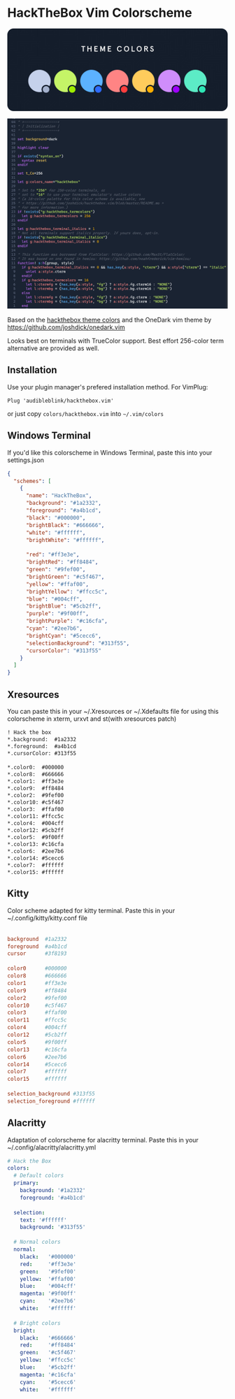 # HackTheBox Vim Colorscheme


![](./palette.png)

![](./img.png)

Based on the [hackthebox theme
colors](https://marketplace.visualstudio.com/items?itemName=silofy.hackthebox) and the OneDark vim theme by
https://github.com/joshdick/onedark.vim

Looks best on terminals with TrueColor support. Best effort 256-color term alternative are provided
as well.

## Installation

Use your plugin manager's prefered installation method. For VimPlug:

```
Plug 'audibleblink/hackthebox.vim'
```
or just copy `colors/hackthebox.vim` into `~/.vim/colors`

## Windows Terminal

If you'd like this colorscheme in Windows Terminal, paste this into your settings.json

```json
{
  "schemes": [
    {
      "name": "HackTheBox",
      "background": "#1a2332",
      "foreground": "#a4b1cd",
      "black": "#000000",
      "brightBlack": "#666666",
      "white": "#ffffff",
      "brightWhite": "#ffffff",

      "red": "#ff3e3e",
      "brightRed": "#ff8484",
      "green": "#9fef00",
      "brightGreen": "#c5f467",
      "yellow": "#ffaf00",
      "brightYellow": "#ffcc5c",
      "blue": "#004cff",
      "brightBlue": "#5cb2ff",
      "purple": "#9f00ff",
      "brightPurple": "#c16cfa",
      "cyan": "#2ee7b6",
      "brightCyan": "#5cecc6",
      "selectionBackground": "#313f55",
      "cursorColor": "#313f55"
    }
  ]
}
```
## Xresources
You can paste this in your ~/.Xresources or ~/.Xdefaults file for using this
colorscheme in xterm, urxvt and st(with xresources patch)
```
! Hack the box
*.background:  #1a2332
*.foreground:  #a4b1cd
*.cursorColor: #313f55

*.color0:  #000000
*.color8:  #666666
*.color1:  #ff3e3e
*.color9:  #ff8484
*.color2:  #9fef00
*.color10: #c5f467
*.color3:  #ffaf00
*.color11: #ffcc5c
*.color4:  #004cff
*.color12: #5cb2ff
*.color5:  #9f00ff
*.color13: #c16cfa
*.color6:  #2ee7b6
*.color14: #5cecc6
*.color7:  #ffffff
*.color15: #ffffff
```

## Kitty
Color scheme adapted for kitty terminal. Paste this in your ~/.config/kitty/kitty.conf file
```conf

background  #1a2332
foreground  #a4b1cd
cursor      #3f8193

color0      #000000
color8      #666666
color1      #ff3e3e
color9      #ff8484
color2      #9fef00
color10     #c5f467
color3      #ffaf00
color11     #ffcc5c
color4      #004cff
color12     #5cb2ff
color5      #9f00ff
color13     #c16cfa
color6      #2ee7b6
color14     #5cecc6
color7      #ffffff
color15     #ffffff

selection_background #313f55
selection_foreground #ffffff
```

## Alacritty
Adaptation of colorscheme for alacritty terminal. Paste this in your ~/.config/alacritty/alacritty.yml
```yaml
# Hack the Box
colors:
  # Default colors
  primary:
    background: '#1a2332'
    foreground: '#a4b1cd'

  selection:
    text: '#ffffff'
    background: '#313f55'

  # Normal colors
  normal:
    black:   '#000000'
    red:     '#ff3e3e'
    green:   '#9fef00'
    yellow:  '#ffaf00'
    blue:    '#004cff'
    magenta: '#9f00ff'
    cyan:    '#2ee7b6'
    white:   '#ffffff'

  # Bright colors
  bright:
    black:   '#666666'
    red:     '#ff8484'
    green:   '#c5f467'
    yellow:  '#ffcc5c'
    blue:    '#5cb2ff'
    magenta: '#c16cfa'
    cyan:    '#5cecc6'
    white:   '#ffffff'
```
